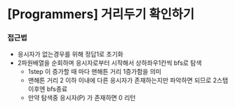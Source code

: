 # [Programmers] 거리두기 확인하기

### 접근법

- 응시자가 없는경우를 위해 정답1로 초기화
- 2파원배열을 순회하며 응시자로부터 시작해서 상하좌우1칸씩 bfs로 탐색
   - 1step 이 증가할 때 마다 맨해튼 거리 1증가함을 의미
   - 맨해튼 거리 2 이하 이내에 다른 응시자가 존재하는지만 파악하면 되므로 2스탭 이후엔 bfs종료
   - 만약 탐색중 응시자(P) 가 존재하면 0 리턴